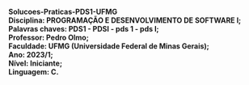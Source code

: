 <b>Solucoes-Praticas-PDS1-UFMG <br/>
Disciplina: PROGRAMAÇÃO E DESENVOLVIMENTO DE SOFTWARE I; <b><br />
Palavras chaves: PDS1 - PDSI - pds 1 - pds I; <br/>
Professor: Pedro Olmo; <br/>
Faculdade: UFMG (Universidade Federal de Minas Gerais); <br/>
Ano: 2023/1; <br/>
Nível: Iniciante; <br/>
Linguagem: C.
